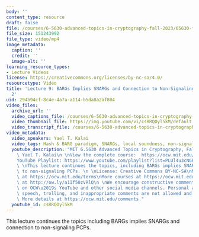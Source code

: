 ```yaml
---
body: ''
content_type: resource
draft: false
file: /courses/6-5630-advanced-topics-in-cryptography-fall-2023/65630-f23-lecture-9-part-2_360p_16_9.mp4
file_size: 151243992
file_type: video/mp4
image_metadata:
  caption: ''
  credit: ''
  image-alt: ''
learning_resource_types:
- Lecture Videos
license: https://creativecommons.org/licenses/by-nc-sa/4.0/
resourcetype: Video
title: 'Lecture 9: BARGs Implies SNARGs and Connection to Non-Signaling PCPs, Part
  2'
uid: 294b94cf-8c4e-4a7a-a114-b5da8a2af804
video_files:
  archive_url: ''
  video_captions_file: /courses/6-5630-advanced-topics-in-cryptography-fall-2023/1-7Ekozk7L1UTHz-6gmSqxr7uuvd0cZyS_transcript.webvtt
  video_thumbnail_file: https://img.youtube.com/vi/csRRQOyl5kM/default.jpg
  video_transcript_file: /courses/6-5630-advanced-topics-in-cryptography-fall-2023/1-7Ekozk7L1UTHz-6gmSqxr7uuvd0cZyS_transcript.pdf
video_metadata:
  video_speakers: Yael T. Kalai
  video_tags: Hash & BARG paradigm, SNARGs, local soundness, non-signaling PCP, 6-5630-advanced-topics-in-cryptography-fall-2023
  youtube_description: "MIT 6.5630 Advanced Topics in Cryptography, Fall 2023\nInstructor:\
    \ Yael T. Kalai\n \nView the complete course:  https://ocw.mit.edu/courses/6-5630-advanced-topics-in-cryptography-fall-2023/\n\
    YouTube Playlist: https://www.youtube.com/playlist?list=PLUl4u3cNGP61EZllk7zwgvPbI4kbnKhWz\n\
    \ \nThis lecture continues the topics, including BARGs implies SNARGs and connection\
    \ to non-signaling PCPs. \n \nLicense: Creative Commons BY-NC-SA\nMore information\
    \ at https://ocw.mit.edu/terms\nMore courses at https://ocw.mit.edu\nSupport OCW\
    \ at http://ow.ly/a1If50zVRlQ\n \nWe encourage constructive comments and discussion\
    \ on OCW\u2019s YouTube and other social media channels. Personal attacks, hate\
    \ speech, trolling, and inappropriate comments are not allowed and may be removed.\
    \ More details at https://ocw.mit.edu/comments."
  youtube_id: csRRQOyl5kM
---
```

This lecture continues the topics including BARGs implies SNARGs and connection to non-signaling PCPs.